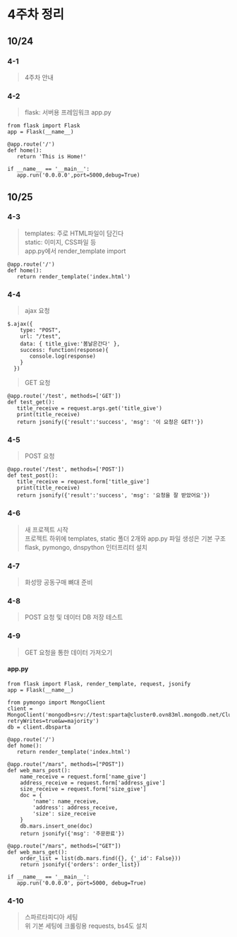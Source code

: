 4주차 정리
==========

10/24
-----
### 4-1   
> 4주차 안내
### 4-2
> flask: 서버용 프레임워크
app.py
```
from flask import Flask
app = Flask(__name__)

@app.route('/')
def home():
   return 'This is Home!'

if __name__ == '__main__':  
   app.run('0.0.0.0',port=5000,debug=True)
```
10/25
-----
### 4-3
> templates: 주로 HTML파일이 담긴다   
> static: 이미지, CSS파일 등   
> app.py에서 render_template import
```
@app.route('/')
def home():
   return render_template('index.html')
```
### 4-4
> ajax 요청
```
$.ajax({
    type: "POST",
    url: "/test",
    data: { title_give:'봄날은간다' },
    success: function(response){
       console.log(response)
    }
  })
```
> GET 요청
```
@app.route('/test', methods=['GET'])
def test_get():
   title_receive = request.args.get('title_give')
   print(title_receive)
   return jsonify({'result':'success', 'msg': '이 요청은 GET!'})
```
### 4-5
> POST 요청
```
@app.route('/test', methods=['POST'])
def test_post():
   title_receive = request.form['title_give']
   print(title_receive)
   return jsonify({'result':'success', 'msg': '요청을 잘 받았어요'})
```
### 4-6
> 새 프로젝트 시작   
> 프로젝트 하위에 templates, static 폴더 2개와 app.py 파일 생성은 기본 구조   
> flask, pymongo, dnspython 인터프리터 설치
### 4-7 
> 화성땅 공동구매 뼈대 준비
### 4-8
> POST 요청 및 데이터 DB 저장 테스트
### 4-9
> GET 요청을 통한 데이터 가져오기
#### app.py
```
from flask import Flask, render_template, request, jsonify
app = Flask(__name__)

from pymongo import MongoClient
client = MongoClient('mongodb+srv://test:sparta@cluster0.ovn83ml.mongodb.net/Cluster0?retryWrites=true&w=majority')
db = client.dbsparta

@app.route('/')
def home():
   return render_template('index.html')

@app.route("/mars", methods=["POST"])
def web_mars_post():
    name_receive = request.form['name_give']
    address_receive = request.form['address_give']
    size_receive = request.form['size_give']
    doc = {
        'name': name_receive,
        'address': address_receive,
        'size': size_receive
    }
    db.mars.insert_one(doc)
    return jsonify({'msg': '주문완료'})

@app.route("/mars", methods=["GET"])
def web_mars_get():
    order_list = list(db.mars.find({}, {'_id': False}))
    return jsonify({'orders': order_list})

if __name__ == '__main__':
   app.run('0.0.0.0', port=5000, debug=True)
```
### 4-10
> 스파르타피디아 세팅   
> 위 기본 세팅에 크롤링용 requests, bs4도 설치
